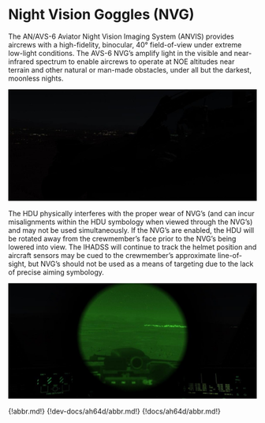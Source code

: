 
# Night Vision Goggles (NVG)

The AN/AVS-6 Aviator Night Vision Imaging System (ANVIS) provides aircrews with a high-fidelity, binocular, 40°
field-of-view under extreme low-light conditions. The AVS-6 NVG’s amplify light in the visible and near-infrared
spectrum to enable aircrews to operate at NOE altitudes near terrain and other natural or man-made obstacles,
under all but the darkest, moonless nights.


![](img/img-289-1-screen.jpg)



The HDU physically interferes with the proper wear of NVG’s (and can incur misalignments within the HDU
symbology when viewed through the NVG’s) and may not be used simultaneously. If the NVG’s are enabled, the
HDU will be rotated away from the crewmember’s face prior to the NVG’s being lowered into view. The IHADSS
will continue to track the helmet position and aircraft sensors may be cued to the crewmember’s approximate
line-of-sight, but NVG’s should not be used as a means of targeting due to the lack of precise aiming symbology.

![](img/img-289-2-screen.jpg)

{!abbr.md!}
{!dev-docs/ah64d/abbr.md!}
{!docs/ah64d/abbr.md!}
